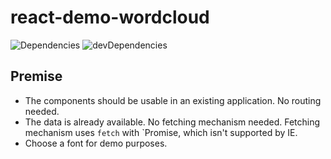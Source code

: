 # react-demo-wordcloud

![Dependencies](https://img.shields.io/david/purii/wordcloud.svg?style=flat)
![devDependencies](https://img.shields.io/david/dev/purii/wordcloud.svg?style=flat)


## Premise
* The components should be usable in an existing application. No routing needed.
* The data is already available. No fetching mechanism needed. Fetching mechanism uses `fetch` with `Promise, which isn't supported by IE.
* Choose a font for demo purposes.
